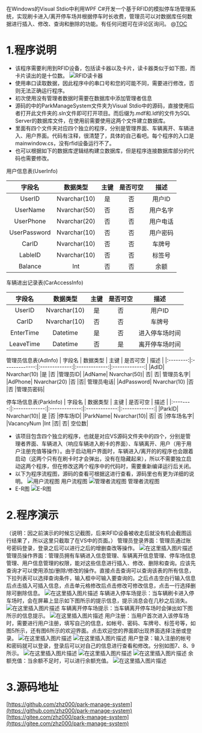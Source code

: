 ﻿在Windows的Visual Stdio中利用WPF C#开发一个基于RFID的模拟停车场管理系统，实现刷卡进入/离开停车场并根据停车时长收费，管理员可以对数据库任何数据进行插入、修改、查询和删除的功能。有任何问题可在评论区询问。
@[TOC](目录)
# 1.程序说明
- 该程序需要利用到RFID设备，包括读卡器以及卡片，读卡器类似于如下图，而卡片读出的是十位数。
![RFID读卡器](https://img-blog.csdnimg.cn/20210303230619528.jpg?x-oss-process=image/watermark,type_ZmFuZ3poZW5naGVpdGk,shadow_10,text_aHR0cHM6Ly9ibG9nLmNzZG4ubmV0L3FxXzQzNzk0NjMz,size_16,color_FFFFFF,t_70#pic_center)
- 使用串口读取数据，因此程序中的串口号和您的可能不同，需要进行修改，否则无法正确运行程序。
- 初次使用没有管理者数据时需要在数据库中添加管理者信息
- 源码的中的ParkManageSystem文件夹为Visual Stdio中的源码，直接使用后者打开此文件夹的.sln文件即可打开项目。而后缀为.mdf和.ldf的文件为SQL Server的数据库文件，在使用前需要使用这两个文件建立数据库。
- 里面有四个文件夹对应四个独立的程序，分别是管理界面、车辆离开、车辆进入、用户界面。代码有注释，很清楚了，具体的自己看吧。每个程序的入口是mainwindow.cs，没有rfid设备运行不了。
- 也可以根据如下的数据库逻辑结构建立数据库，但是程序连接数据库部分的代码也需要修改。

用户信息表(UserInfo)

| 字段名 | 数据类型 | 主键 | 是否可空 | 描述   |
|:--------:|:-------------:|:-------------:|:-------------:|:-------------:|
|UserID	|Nvarchar(10)|	是|	否|	用户ID|
|UserName|	Nvarchar(50)	|否|	否|	用户名字|
|UserPhone|	Nvarchar(20)	|否|	否|	用户电话|
|UserPassword|	Nvarchar(10)|	否	|否|	用户密码|
|CarID|	Nvarchar(10)	|否|	否|	车牌号|
|LableID|	Nvarchar(10)|	否|	否|	标签号|
|Balance|	Int	|否|	否|	余额|
车辆进出记录表(CarAccessInfo)

| 字段名 | 数据类型 | 主键 | 是否可空 | 描述   |
|:--------:|:-------------:|:-------------:|:-------------:|:-------------:|
|UserID	|Nvarchar(10)|	是	|否	|用户ID|
CarID	|Nvarchar(10)|	否|	否	|车牌号|
|EnterTime	|Datetime|	是	|否	|进入停车场时间|
|LeaveTime|	Datetime|	否|	是	|离开停车场时间|

管理员信息表(AdInfo)
| 字段名 | 数据类型 | 主键 | 是否可空 | 描述   |
|:--------:|:-------------:|:-------------:|:-------------:|:-------------:|
|AdID|	Nvarchar(10)	|是	|否	|管理员ID|
|AdName|	Nvarchar(50)|	否|	否|	管理员名字|
|AdPhone|	Nvarchar(20)	|否	|否|	管理员电话|
|AdPassword|	Nvarchar(10)	|否	|否	|管理员密码|

停车场信息表(ParkInfo)
| 字段名 | 数据类型 | 主键 | 是否可空 | 描述   |
|:--------:|:-------------:|:-------------:|:-------------:|:-------------:|
|ParkID|	Nvarchar(10)|	是	|否	|停车场ID|
|ParkName|	Nvarchar(10)|	否|	否	|停车场名字|
|VacancyNum	|Int	|否|	否|	空位数|
- 该项目包含四个独立的程序，也就是对应VS源码文件夹中的四个，分别是管理者界面、车辆进入（响应车辆进入刷卡的界面）、车辆离开、用户（用于用户注册充值等操作）。由于启动用户界面时，车辆进入/离开的的程序也会跟着启动（这两个只有在刷卡时才会弹出，没有在隐藏起来），所以不需要独立启动这两个程序，但在修改这两个程序中的代码时，需要重新编译运行后关闭。
- 以下为程序流程图，源码的查看可根据这进行查看，源码里也有更为详细的说明。
![用户流程图](https://img-blog.csdnimg.cn/20210303234325224.jpg?x-oss-process=image/watermark,type_ZmFuZ3poZW5naGVpdGk,shadow_10,text_aHR0cHM6Ly9ibG9nLmNzZG4ubmV0L3FxXzQzNzk0NjMz,size_16,color_FFFFFF,t_70#pic_center)
用户流程图
![管理者流程图](https://img-blog.csdnimg.cn/20210303234354475.jpg?x-oss-process=image/watermark,type_ZmFuZ3poZW5naGVpdGk,shadow_10,text_aHR0cHM6Ly9ibG9nLmNzZG4ubmV0L3FxXzQzNzk0NjMz,size_16,color_FFFFFF,t_70#pic_center)
管理者流程图
- E-R图
![E-R图](https://img-blog.csdnimg.cn/20210303234651913.jpg?x-oss-process=image/watermark,type_ZmFuZ3poZW5naGVpdGk,shadow_10,text_aHR0cHM6Ly9ibG9nLmNzZG4ubmV0L3FxXzQzNzk0NjMz,size_16,color_FFFFFF,t_70#pic_center)
# 2.程序演示
（说明：因之前演示的时候忘记截图，后来RFID设备被收走后就没有机会截图运行结果了，所以这里只截取了在VS中的页面。）
管理员登录界面：管理员通过账号密码登录，登录之后可以进行之后的增删查改等操作。
![在这里插入图片描述](https://img-blog.csdnimg.cn/20210303235429150.png?x-oss-process=image/watermark,type_ZmFuZ3poZW5naGVpdGk,shadow_10,text_aHR0cHM6Ly9ibG9nLmNzZG4ubmV0L3FxXzQzNzk0NjMz,size_16,color_FFFFFF,t_70#pic_center)
管理员操作界面：管理员拥有车辆进入信息管理、车辆离开信息管理、停车场信息管理、用户信息管理的权限，能对这些信息进行插入、修改、删除和查询。应该先查询才可以使用添加/删除/修改的操作。直接点击查询可以查询该表的所有信息，下拉列表可以选择查询条件，输入框中可输入要查询的。之后点击空白行输入信息后点击插入可插入信息，点击单元格修改后点击修改可修改信息，点击一行选择删除可删除信息。
 ![在这里插入图片描述](https://img-blog.csdnimg.cn/20210303235458687.png?x-oss-process=image/watermark,type_ZmFuZ3poZW5naGVpdGk,shadow_10,text_aHR0cHM6Ly9ibG9nLmNzZG4ubmV0L3FxXzQzNzk0NjMz,size_16,color_FFFFFF,t_70#pic_center)
车辆进入停车场提示：当车辆刷卡进入停车场时，会在屏幕上显示如下图所示的提示信息，提示消息会在几秒之后消失。
 ![在这里插入图片描述](https://img-blog.csdnimg.cn/20210303235948909.png?x-oss-process=image/watermark,type_ZmFuZ3poZW5naGVpdGk,shadow_10,text_aHR0cHM6Ly9ibG9nLmNzZG4ubmV0L3FxXzQzNzk0NjMz,size_16,color_FFFFFF,t_70#pic_center)
车辆离开停车场提示：当车辆离开停车场时会弹出如下图所示的信息提示。
![在这里插入图片描述](https://img-blog.csdnimg.cn/20210304000003712.png?x-oss-process=image/watermark,type_ZmFuZ3poZW5naGVpdGk,shadow_10,text_aHR0cHM6Ly9ibG9nLmNzZG4ubmV0L3FxXzQzNzk0NjMz,size_16,color_FFFFFF,t_70#pic_center)
用户注册：当用户首次进入该停车场时，需要进行用户注册，填写自己的信息，如帐号、密码、车牌号、标签号等，如图5所示，还有图6所示的欢迎界面。点击欢迎您的界面即出现界面选择注册或登录。
![在这里插入图片描述](https://img-blog.csdnimg.cn/20210304000100331.png?x-oss-process=image/watermark,type_ZmFuZ3poZW5naGVpdGk,shadow_10,text_aHR0cHM6Ly9ibG9nLmNzZG4ubmV0L3FxXzQzNzk0NjMz,size_16,color_FFFFFF,t_70#pic_center)
![在这里插入图片描述](https://img-blog.csdnimg.cn/20210304000042335.png?x-oss-process=image/watermark,type_ZmFuZ3poZW5naGVpdGk,shadow_10,text_aHR0cHM6Ly9ibG9nLmNzZG4ubmV0L3FxXzQzNzk0NjMz,size_16,color_FFFFFF,t_70#pic_center)
用户登录：输入注册的帐号和密码就可以登录，登录后可以对自己的信息进行查看和修改。分别如图7、8、9所示。
 ![在这里插入图片描述](https://img-blog.csdnimg.cn/20210304000223774.png?x-oss-process=image/watermark,type_ZmFuZ3poZW5naGVpdGk,shadow_10,text_aHR0cHM6Ly9ibG9nLmNzZG4ubmV0L3FxXzQzNzk0NjMz,size_16,color_FFFFFF,t_70#pic_center)
![在这里插入图片描述](https://img-blog.csdnimg.cn/20210304000232436.png?x-oss-process=image/watermark,type_ZmFuZ3poZW5naGVpdGk,shadow_10,text_aHR0cHM6Ly9ibG9nLmNzZG4ubmV0L3FxXzQzNzk0NjMz,size_16,color_FFFFFF,t_70#pic_center)
![在这里插入图片描述](https://img-blog.csdnimg.cn/20210304000240109.png?x-oss-process=image/watermark,type_ZmFuZ3poZW5naGVpdGk,shadow_10,text_aHR0cHM6Ly9ibG9nLmNzZG4ubmV0L3FxXzQzNzk0NjMz,size_16,color_FFFFFF,t_70#pic_center)
余额充值：当余额不足时，可以进行余额充值。
 ![在这里插入图片描述](https://img-blog.csdnimg.cn/20210304000252504.png?x-oss-process=image/watermark,type_ZmFuZ3poZW5naGVpdGk,shadow_10,text_aHR0cHM6Ly9ibG9nLmNzZG4ubmV0L3FxXzQzNzk0NjMz,size_16,color_FFFFFF,t_70#pic_center)
# 3.源码地址
[https://github.com/zhz000/park-manage-system](https://github.com/zhz000/park-manage-system)
[https://gitee.com/zhz000/park-manage-system](https://gitee.com/zhz000/park-manage-system)

